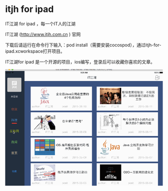# itjh for ipad

IT江湖 for ipad ，每一个IT人的江湖

IT江湖 (http://www.itjh.com.cn ) 官网

下载后请运行在命令行下输入：pod install（需要安装cocospod），通过itjh-for-ipad.xcworkspace打开项目。

IT江湖for ipad 是一个开源的项目，ios编写，登录后可以收藏你喜欢的文章。

![基本功能](Screenshots/itjh-ios-ipad_base.gif)

